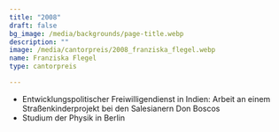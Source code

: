 ```yaml
---
title: "2008"
draft: false
bg_image: /media/backgrounds/page-title.webp
description: ""
image: /media/cantorpreis/2008_franziska_flegel.webp
name: Franziska Flegel
type: cantorpreis

---
```

- Entwicklungspolitischer Freiwilligendienst in Indien: Arbeit an einem Straßenkinderprojekt bei den Salesianern Don Boscos
- Studium der Physik in Berlin
